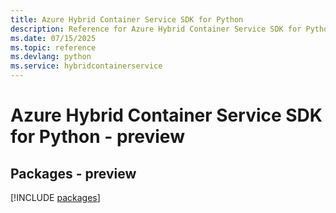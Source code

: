 ```yaml
---
title: Azure Hybrid Container Service SDK for Python
description: Reference for Azure Hybrid Container Service SDK for Python
ms.date: 07/15/2025
ms.topic: reference
ms.devlang: python
ms.service: hybridcontainerservice
---
```

# Azure Hybrid Container Service SDK for Python - preview
## Packages - preview
[!INCLUDE [packages](hybrid-container-service-index.md)]